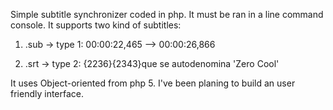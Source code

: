 Simple subtitle synchronizer coded in php. It must be ran in a line command console. It supports two kind of subtitles:

1) .sub -> type 1: 00:00:22,465 --> 00:00:26,866

2) .srt -> type 2: {2236}{2343}que se autodenomina 'Zero Cool'

It uses Object-oriented from php 5.
I've been planing to build an user friendly interface.